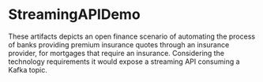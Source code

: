 # StreamingAPIDemo
These artifacts depicts an open finance scenario of automating the process of banks providing  premium insurance quotes through an insurance provider, for mortgages that require an insurance. Considering the technology requirements it would expose a streaming API consuming a Kafka topic.
